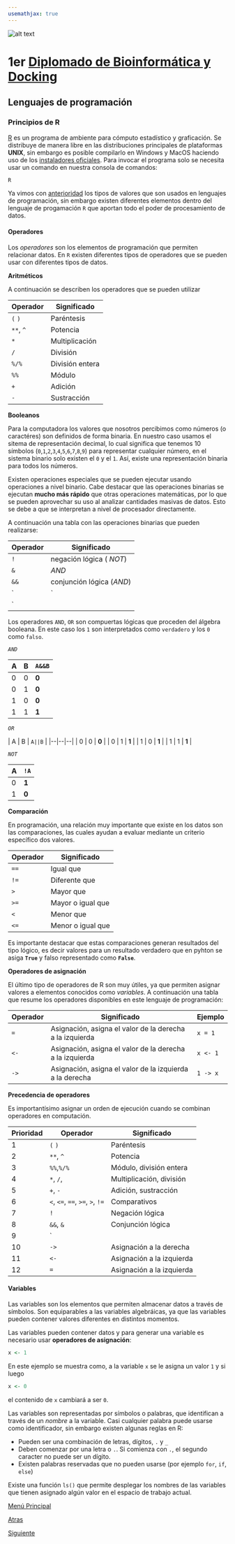 ```yaml
---
usemathjax: true
---
```

![alt text](https://solariabiodata.com.mx/images/solaria_banner.png "Soluciones de Siguiente Generación")
# 1er [Diplomado de Bioinformática y Docking](./)

## Lenguajes de programación

### Principios de R 

[R](https://www.r-project.org/) es un programa de ambiente para cómputo estadístico y graficación. Se distribuye de manera libre en las distribuciones principales de plataformas **UNIX**, sin embargo es posible compilarlo en Windows y MacOS haciendo uso de los [instaladores oficiales](https://cran.r-project.org/mirrors.html). Para invocar el programa solo se necesita usar un comando en nuestra consola de comandos:

```bash
R
```

Ya vimos con [anterioridad](./tiposDatos) los tipos de valores que son usados en lenguajes de programación, sin embargo existen diferentes elementos dentro del lenguaje de progamación `R` que aportan todo el poder de procesamiento de datos.

#### Operadores

Los _operadores_ son los elementos de programación que permiten relacionar datos. En `R` existen diferentes tipos de operadores que se pueden usar con diferentes tipos de datos.

**Aritméticos**

A continuación se describen los operadores que se pueden utilizar

| Operador | Significado |
|----------|-------------|
| `(` `)` | Paréntesis |
|  `**`, `^` | Potencia |
| `*` | Multiplicación |
| `/` | División |
| `%/%` | División entera |
| `%%` | Módulo |
| `+` | Adición |
| `-` | Sustracción |

**Booleanos**

Para la computadora los valores que nosotros percibimos como números (o caractéres) son definidos de forma binaria. En nuestro caso usamos el sitema de representación decimal, lo cual significa que tenemos 10 símbolos (`0`,`1`,`2`,`3`,`4`,`5`,`6`,`7`,`8`,`9`) para representar cualquier número, en el sistema binario solo existen el `0` y el `1`. Así, existe una representación binaria para todos los números.

Existen operaciones especiales que se pueden ejecutar usando operaciones a nivel binario. Cabe destacar que las operaciones binarias se ejecutan **mucho más rápido** que otras operaciones matemáticas, por lo que se pueden aprovechar su uso al analizar cantidades masivas de datos. Esto se debe a que se interpretan a nivel de procesador directamente.

A continuación una tabla con las operaciones binarias que pueden realizarse:

| Operador | Significado |
|----------|-------------|
| `!` | negación lógica ( _NOT_) |
| `&` | _AND_ |
| `&&` | conjunción lógica (_AND_) |
| `|` | _OR_ |
| `||` | disyunción lógica (_OR_) |

Los operadores `AND`, `OR` son compuertas lógicas que proceden del álgebra booleana. En este caso los `1` son interpretados como `verdadero` y los `0` como `falso`.

_`AND`_

| A | B | `A&&B` |
|--|--|--|
| 0 | 0 | **0** |
| 0 | 1 | **0** |
| 1 | 0 | **0** |
| 1 | 1 | **1** |

_`OR`_

| A | B | `A||B` |
|--|--|--|
| 0 | 0 | **0** |
| 0 | 1 | **1** |
| 1 | 0 | **1** |
| 1 | 1 | **1** |

_`NOT`_

| A | `!A` |
|--|--|
| 0 | **1** |
| 1 | **0** |

**Comparación**

En programación, una relación muy importante que existe en los datos son las comparaciones, las cuales ayudan a evaluar mediante un criterio específico dos valores.

| Operador | Significado |
|----------|-------------|
| `==` | Igual que |
| `!=` | Diferente que |
| `>` | Mayor que |
| `>=` | Mayor o igual que |
| `<` | Menor que |
| `<=` | Menor o igual que |

Es importante destacar que estas comparaciones generan resultados del tipo lógico, es decir valores para un resultado verdadero que en pyhton se asiga **`True`** y falso representado como **`False`**.

**Operadores de asignación**

El último tipo de operadores de R son muy útiles, ya que permiten asignar valores a elementos conocidos como _variables_. A continuación una tabla que resume los operadores disponibles en este lenguaje de programación:

| Operador | Significado | Ejemplo |
|--|--|--|
| `=` | Asignación, asigna el valor de la derecha a la izquierda | `x = 1` |
| `<-` | Asignación, asigna el valor de la derecha a la izquierda | `x <- 1` |
| `->` | Asignación, asigna el valor de la izquierda a la derecha | `1 -> x` |

**Precedencia de operadores**

Es importantísimo asignar un orden de ejecución cuando se combinan operadores en computación.


| Prioridad | Operador | Significado |
|-----------|----------|-------------|
| 1 | `(` `)` | Paréntesis |
| 2 |  `**`, `^` | Potencia |
| 3 | `%%`,`%/%` | Módulo, división entera |
| 4 |  `*`, `/`,   | Multiplicación, división |
| 5 | `+`, `-` | Adición, sustracción |
| 6 | `<`, `<=`, `==`, `>=`, `>`, `!=` | Comparativos |
| 7 | `!` | Negación lógica |
| 8 | `&&`, `&` | Conjunción lógica |
| 9 | `||`, `|` | Disyunción lógica |
| 10 | `->` | Asignación a la derecha |
| 11 | `<-` | Asignación a la izquierda |
| 12 | `=`| Asignación a la izquierda |

#### Variables


Las variables son los elementos que permiten almacenar datos a través de símbolos. Son equiparables a las variables algebráicas, ya que las variables pueden contener valores diferentes en distintos momentos.

Las variables pueden contener datos y para generar una variable es necesario usar **operadores de asignación**:

```R
x <- 1
```

En este ejemplo se muestra como, a la variable `x` se le asigna un valor `1` y si luego 

```R
x <- 0
```

el contenido de `x` cambiará a ser `0`.

Las variables son representadas por símbolos o palabras, que identifican a través de un _nombre_ a la variable. Casi cualquier palabra puede usarse como identificador, sin embargo existen algunas reglas en R:

 - Pueden ser una combinación de letras, dígitos, `.` y `_`
 - Deben comenzar por una letra o `.`. Si comienza con `.`, el segundo caracter no puede ser un dígito.
 - Existen palabras reservadas que no pueden usarse (por ejemplo `for`, `if`, `else`)

Existe una función `ls()` que permite desplegar los nombres de las variables que tienen asignado algún valor en el espacio de trabajo actual.


[Menú Principal](./)

[Atras](./tiposDatos)

[Siguiente](./estructurasR)
